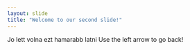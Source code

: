```yaml
---
layout: slide
title: "Welcome to our second slide!"
---
```

Jo lett volna ezt hamarabb latni
Use the left arrow to go back!
